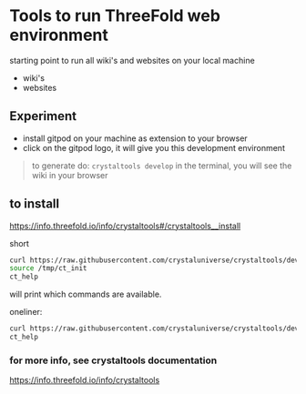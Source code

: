 # Tools to run ThreeFold web environment

starting point to run all wiki's and websites on your local machine

- wiki's
- websites

## Experiment

- install gitpod on your machine as extension to your browser
- click on the gitpod logo, it will give you this development environment

> to generate do: ```crystaltools develop``` in the terminal, you will see the wiki in your browser

## to install

https://info.threefold.io/info/crystaltools#/crystaltools__install

short

```bash
curl https://raw.githubusercontent.com/crystaluniverse/crystaltools/development/scripts/ct_init > /tmp/ct_init
source /tmp/ct_init
ct_help
```

will print which commands are available.

oneliner:

```bash
curl https://raw.githubusercontent.com/crystaluniverse/crystaltools/development/scripts/ct_init > /tmp/ct_init && source /tmp/ct_init
ct_help
```

### for more info, see crystaltools documentation

https://info.threefold.io/info/crystaltools



